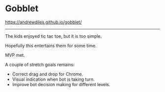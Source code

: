 # Gobblet

https://andrewdiles.github.io/gobblet/

---

The kids enjoyed tic tac toe, but it is too simple.

Hopefully this entertains them for some time.

MVP met.

A couple of stretch goals remains:

- Correct drag and drop for Chrome.
- Visual indication when bot is taking turn.
- Improve bot decision making for different levels.